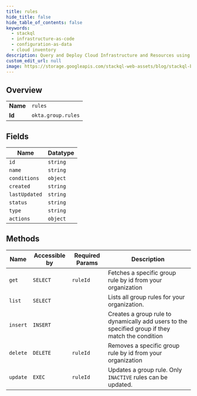 ```yaml
---
title: rules
hide_title: false
hide_table_of_contents: false
keywords:
  - stackql
  - infrastructure-as-code
  - configuration-as-data
  - cloud inventory
description: Query and Deploy Cloud Infrastructure and Resources using SQL
custom_edit_url: null
image: https://storage.googleapis.com/stackql-web-assets/blog/stackql-blog-post-featured-image.png
---
```

  
    

## Overview
<table><tbody>
<tr><td><b>Name</b></td><td><code>rules</code></td></tr>
<tr><td><b>Id</b></td><td><code>okta.group.rules</code></td></tr>
</tbody></table>

## Fields
| Name | Datatype |
| ---- | -------- |
| `id` | `string` |
| `name` | `string` |
| `conditions` | `object` |
| `created` | `string` |
| `lastUpdated` | `string` |
| `status` | `string` |
| `type` | `string` |
| `actions` | `object` |
## Methods
| Name | Accessible by | Required Params | Description |
| ---- | ------------- | --------------- | ----------- |
| `get` | `SELECT` | `ruleId` | Fetches a specific group rule by id from your organization |
| `list` | `SELECT` |  | Lists all group rules for your organization. |
| `insert` | `INSERT` |  | Creates a group rule to dynamically add users to the specified group if they match the condition |
| `delete` | `DELETE` | `ruleId` | Removes a specific group rule by id from your organization |
| `update` | `EXEC` | `ruleId` | Updates a group rule. Only `INACTIVE` rules can be updated. |
